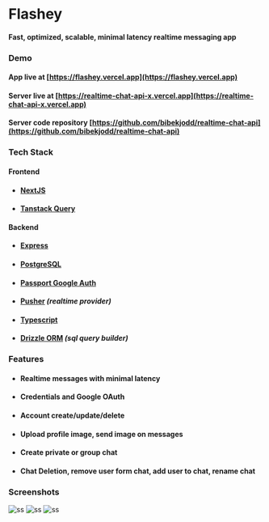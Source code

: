 # Flashey

#### Fast, optimized, scalable, minimal latency realtime messaging app

### Demo

#### App live at [https://flashey.vercel.app](https://flashey.vercel.app)

#### Server live at [https://realtime-chat-api-x.vercel.app](https://realtime-chat-api-x.vercel.app)

#### Server code repository [https://github.com/bibekjodd/realtime-chat-api](https://github.com/bibekjodd/realtime-chat-api)

### Tech Stack

#### Frontend

- #### [NextJS](https://nextjs.org/)
- #### [Tanstack Query](https://tanstack.com/query/latest)

#### Backend

- #### [Express](http://expressjs.com/)
- #### [PostgreSQL](https://www.postgresql.org/)
- #### [Passport Google Auth](https://www.passportjs.org/)
- #### [Pusher](https://pusher.com/) <em>(realtime provider)</em>
- #### [Typescript](https://www.typescriptlang.org/)
- #### [Drizzle ORM](https://orm.drizzle.team/) <em>(sql query builder)</em>

### Features

- #### Realtime messages with minimal latency
- #### Credentials and Google OAuth
- #### Account create/update/delete
- #### Upload profile image, send image on messages
- #### Create private or group chat
- #### Chat Deletion, remove user form chat, add user to chat, rename chat

### Screenshots

![ss](https://i.postimg.cc/kXtS3VYP/Screenshot-2024-04-11-214718.png)
![ss](https://i.postimg.cc/QMXNBX94/Screenshot-2024-04-11-213233.png)
![ss](https://i.postimg.cc/J0tvvFy5/Screenshot-2024-04-11-213457.png)

